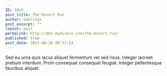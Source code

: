 ```yaml
---
ID: 1815
post_title: The Desert Run
author: edelleye
post_excerpt: ""
layout: post
permalink: http://dev.mydivein.com/the-desert-run/
published: true
post_date: 2013-06-26 00:51:24
---
```

Sed eu urna quis lacus aliquet fermentum vel sed risus. Integer laoreet pretium interdum. Proin consequat consequat feugiat. Integer pellentesque faucibus aliquet.